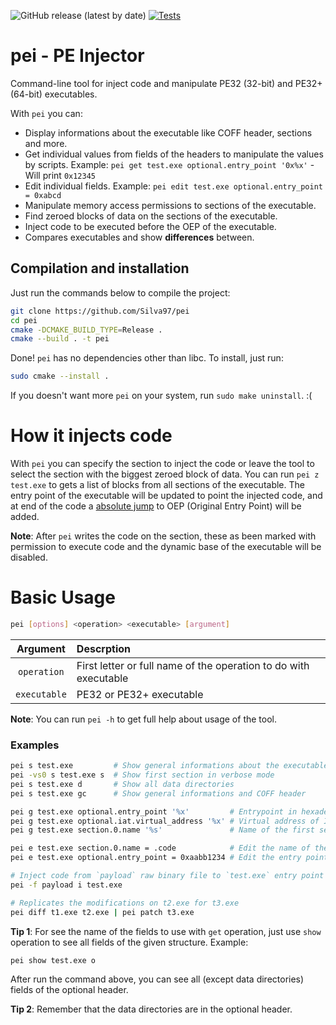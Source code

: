 ![GitHub release (latest by date)](https://img.shields.io/github/v/release/Silva97/pei)
[![Tests](https://github.com/Silva97/pei/actions/workflows/tests.yml/badge.svg)](https://github.com/Silva97/pei/actions/workflows/tests.yml)

# pei - PE Injector
Command-line tool for inject code and manipulate PE32 (32-bit) and PE32+ (64-bit) executables.

With `pei` you can:
- Display informations about the executable like COFF header, sections and more.
- Get individual values from fields of the headers to manipulate the values by scripts. Example:
  `pei get test.exe optional.entry_point '0x%x'` - Will print `0x12345`
- Edit individual fields. Example:
  `pei edit test.exe optional.entry_point = 0xabcd`
- Manipulate memory access permissions to sections of the executable.
- Find zeroed blocks of data on the sections of the executable.
- Inject code to be executed before the OEP of the executable.
- Compares executables and show **differences** between.

## Compilation and installation
Just run the commands below to compile the project:
```bash
git clone https://github.com/Silva97/pei
cd pei
cmake -DCMAKE_BUILD_TYPE=Release .
cmake --build . -t pei
```

Done! `pei` has no dependencies other than libc. To install, just run:
```bash
sudo cmake --install .
```

If you doesn't want more `pei` on your system, run `sudo make uninstall`. :(

# How it injects code
With `pei` you can specify the section to inject the code or leave the tool to select the
section with the biggest zeroed block of data. You can run `pei z test.exe` to gets a list of
blocks from all sections of the executable.
The entry point of the executable will be updated to point the injected code, and at end of the
code a [absolute jump] to OEP (Original Entry Point) will be added.

**Note**: After `pei` writes the code on the section, these as been marked with permission to
execute code and the dynamic base of the executable will be disabled.

# Basic Usage
```bash
pei [options] <operation> <executable> [argument]
```

|   Argument   | Descrption                                                       |
| :----------: | :--------------------------------------------------------------- |
| `operation`  | First letter or full name of the operation to do with executable |
| `executable` | PE32 or PE32+ executable                                         |

**Note**: You can run `pei -h` to get full help about usage of the tool.

### Examples
```bash
pei s test.exe         # Show general informations about the executable
pei -vs0 s test.exe s  # Show first section in verbose mode
pei s test.exe d       # Show all data directories
pei s test.exe gc      # Show general informations and COFF header

pei g test.exe optional.entry_point '%x'         # Entrypoint in hexadecimal
pei g test.exe optional.iat.virtual_address '%x' # Virtual address of IAT structure
pei g test.exe section.0.name '%s'               # Name of the first section

pei e test.exe section.0.name = .code            # Edit the name of the first section
pei e test.exe optional.entry_point = 0xaabb1234 # Edit the entry point

# Inject code from `payload` raw binary file to `test.exe` entry point
pei -f payload i test.exe

# Replicates the modifications on t2.exe for t3.exe
pei diff t1.exe t2.exe | pei patch t3.exe
```

**Tip 1**: For see the name of the fields to use with `get` operation, just use `show` operation
to see all fields of the given structure. Example:

```bash
pei show test.exe o
```

After run the command above, you can see all (except data directories) fields of the optional header.

**Tip 2**: Remember that the data directories are in the optional header.


[absolute jump]: https://en.wikipedia.org/wiki/JMP_(x86_instruction)
